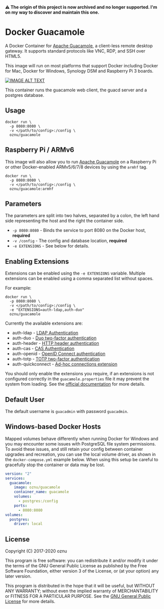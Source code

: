 **:warning: The origin of this project is now archived and no longer supported. I'm on my way to discover and maintain this one.**

# Docker Guacamole

A Docker Container for [Apache Guacamole](https://guacamole.apache.org/), a client-less remote desktop gateway. It supports standard protocols like VNC, RDP, and SSH over HTML5.

This image will run on most platforms that support Docker including Docker for Mac, Docker for Windows, Synology DSM and Raspberry Pi 3 boards.

[![IMAGE ALT TEXT](http://img.youtube.com/vi/esgaHNRxdhY/0.jpg)](http://www.youtube.com/watch?v=esgaHNRxdhY "Video Title")

This container runs the guacamole web client, the guacd server and a postgres database.

## Usage

```shell
docker run \
  -p 8080:8080 \
  -v </path/to/config>:/config \
  oznu/guacamole
```

## Raspberry Pi / ARMv6

This image will also allow you to run [Apache Guacamole](https://guacamole.apache.org/) on a Raspberry Pi or other Docker-enabled ARMv5/6/7/8 devices by using the `armhf` tag.

```shell
docker run \
  -p 8080:8080 \
  -v </path/to/config>:/config \
  oznu/guacamole:armhf
```

## Parameters

The parameters are split into two halves, separated by a colon, the left hand side representing the host and the right the container side.

* `-p 8080:8080` - Binds the service to port 8080 on the Docker host, **required**
* `-v /config` - The config and database location, **required**
* `-e EXTENSIONS` - See below for details.

## Enabling Extensions

Extensions can be enabled using the `-e EXTENSIONS` variable. Multiple extensions can be enabled using a comma separated list without spaces.

For example:

```shell
docker run \
  -p 8080:8080 \
  -v </path/to/config>:/config \
  -e "EXTENSIONS=auth-ldap,auth-duo"
  oznu/guacamole
```

Currently the available extensions are:

* auth-ldap - [LDAP Authentication](https://guacamole.apache.org/doc/gug/ldap-auth.html)
* auth-duo - [Duo two-factor authentication](https://guacamole.apache.org/doc/gug/duo-auth.html)
* auth-header - [HTTP header authentication](https://guacamole.apache.org/doc/gug/header-auth.html)
* auth-cas - [CAS Authentication](https://guacamole.apache.org/doc/gug/cas-auth.html)
* auth-openid - [OpenID Connect authentication](https://guacamole.apache.org/doc/gug/openid-auth.html)
* auth-totp - [TOTP two-factor authentication](https://guacamole.apache.org/doc/gug/totp-auth.html)
* auth-quickconnect - [Ad-hoc connections extension](https://guacamole.apache.org/doc/gug/adhoc-connections.html)

You should only enable the extensions you require, if an extensions is not configured correctly in the `guacamole.properties` file it may prevent the system from loading. See the [official documentation](https://guacamole.apache.org/doc/gug/) for more details.

## Default User

The default username is `guacadmin` with password `guacadmin`.

## Windows-based Docker Hosts

Mapped volumes behave differently when running Docker for Windows and you may encounter some issues with PostgreSQL file system permissions. To avoid these issues, and still retain your config between container upgrades and recreation, you can use the local volume driver, as shown in the `docker-compose.yml` example below. When using this setup be careful to gracefully stop the container or data may be lost.

```yml
version: "2"
services:
  guacamole:
    image: oznu/guacamole
    container_name: guacamole
    volumes:
      - postgres:/config
    ports:
      - 8080:8080
volumes:
  postgres:
    driver: local
```

## License

Copyright (C) 2017-2020 oznu

This program is free software: you can redistribute it and/or modify it under the terms of the GNU General Public License as published by the Free Software Foundation, either version 3 of the License, or (at your option) any later version.

This program is distributed in the hope that it will be useful, but WITHOUT ANY WARRANTY; without even the implied warranty of MERCHANTABILITY or FITNESS FOR A PARTICULAR PURPOSE.  See the [GNU General Public License](./LICENSE) for more details.
